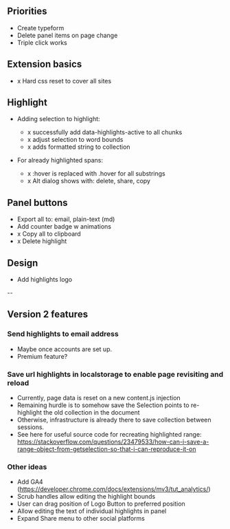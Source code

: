 ## Priorities

- Create typeform
- Delete panel items on page change
- Triple click works

## Extension basics

- x Hard css reset to cover all sites

## Highlight

- Adding selection to highlight:

  - x successfully add data-highlights-active to all chunks
  - x adjust selection to word bounds
  - x adds formatted string to collection

- For already highlighted spans:
  - x :hover is replaced with .hover for all substrings
  - x Alt dialog shows with: delete, share, copy

## Panel buttons

- Export all to: email, plain-text (md)
- Add counter badge w animations
- x Copy all to clipboard
- x Delete highlight

## Design

- Add highlights logo

--

## Version 2 features

### Send highlights to email address

- Maybe once accounts are set up.
- Premium feature?

### Save url highlights in localstorage to enable page revisiting and reload

- Currently, page data is reset on a new content.js injection
- Remaining hurdle is to somehow save the Selection points to re-highlight the old collection in the
  document
- Otherwise, infrastructure is already there to save collection between sessions.
- See here for useful source code for recreating highlighted range:
  https://stackoverflow.com/questions/23479533/how-can-i-save-a-range-object-from-getselection-so-that-i-can-reproduce-it-on

### Other ideas

- Add GA4 (https://developer.chrome.com/docs/extensions/mv3/tut_analytics/)
- Scrub handles allow editing the highlight bounds
- User can drag position of Logo Button to preferred position
- Allow editing the text of individual highlights in panel
- Expand Share menu to other social platforms
